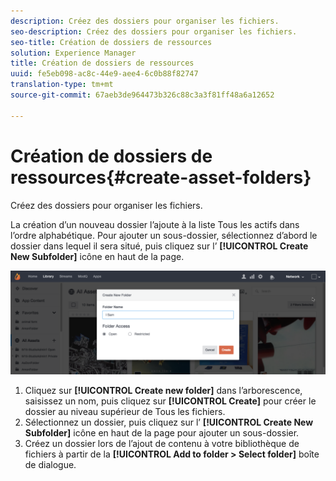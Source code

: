 ```yaml
---
description: Créez des dossiers pour organiser les fichiers.
seo-description: Créez des dossiers pour organiser les fichiers.
seo-title: Création de dossiers de ressources
solution: Experience Manager
title: Création de dossiers de ressources
uuid: fe5eb098-ac8c-44e9-aee4-6c0b88f82747
translation-type: tm+mt
source-git-commit: 67aeb3de964473b326c88c3a3f81ff48a6a12652

---
```



# Création de dossiers de ressources{#create-asset-folders}

Créez des dossiers pour organiser les fichiers.

La création d’un nouveau dossier l’ajoute à la liste Tous les actifs dans l’ordre alphabétique. Pour ajouter un sous-dossier, sélectionnez d’abord le dossier dans lequel il sera situé, puis cliquez sur l’ **[!UICONTROL Create New Subfolder]** icône en haut de la page.

![](assets/LibraryNewFolder-1024x338.png)

1. Cliquez sur **[!UICONTROL Create new folder]** dans l’arborescence, saisissez un nom, puis cliquez sur **[!UICONTROL Create]** pour créer le dossier au niveau supérieur de Tous les fichiers.
1. Sélectionnez un dossier, puis cliquez sur l’ **[!UICONTROL Create New Subfolder]** icône en haut de la page pour ajouter un sous-dossier.
1. Créez un dossier lors de l’ajout de contenu à votre bibliothèque de fichiers à partir de la **[!UICONTROL Add to folder > Select folder]** boîte de dialogue.
